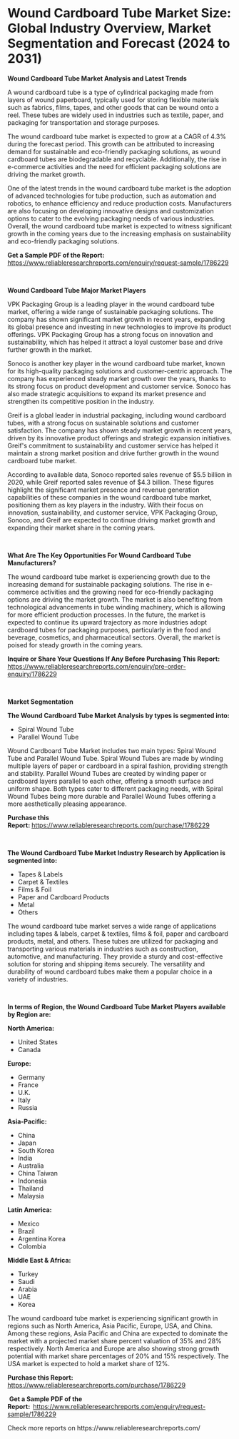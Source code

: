 <p><h1>Wound Cardboard Tube Market Size: Global Industry Overview, Market Segmentation and Forecast (2024 to 2031)</h1></p><p><strong>Wound Cardboard Tube Market Analysis and Latest Trends</strong></p>
<p><p>A wound cardboard tube is a type of cylindrical packaging made from layers of wound paperboard, typically used for storing flexible materials such as fabrics, films, tapes, and other goods that can be wound onto a reel. These tubes are widely used in industries such as textile, paper, and packaging for transportation and storage purposes.</p><p>The wound cardboard tube market is expected to grow at a CAGR of 4.3% during the forecast period. This growth can be attributed to increasing demand for sustainable and eco-friendly packaging solutions, as wound cardboard tubes are biodegradable and recyclable. Additionally, the rise in e-commerce activities and the need for efficient packaging solutions are driving the market growth.</p><p>One of the latest trends in the wound cardboard tube market is the adoption of advanced technologies for tube production, such as automation and robotics, to enhance efficiency and reduce production costs. Manufacturers are also focusing on developing innovative designs and customization options to cater to the evolving packaging needs of various industries. Overall, the wound cardboard tube market is expected to witness significant growth in the coming years due to the increasing emphasis on sustainability and eco-friendly packaging solutions.</p></p>
<p><strong>Get a Sample PDF of the Report:&nbsp;</strong> <a href="https://www.reliableresearchreports.com/enquiry/request-sample/1786229">https://www.reliableresearchreports.com/enquiry/request-sample/1786229</a></p>
<p>&nbsp;</p>
<p><strong>Wound Cardboard Tube Major Market Players</strong></p>
<p><p>VPK Packaging Group is a leading player in the wound cardboard tube market, offering a wide range of sustainable packaging solutions. The company has shown significant market growth in recent years, expanding its global presence and investing in new technologies to improve its product offerings. VPK Packaging Group has a strong focus on innovation and sustainability, which has helped it attract a loyal customer base and drive further growth in the market.</p><p>Sonoco is another key player in the wound cardboard tube market, known for its high-quality packaging solutions and customer-centric approach. The company has experienced steady market growth over the years, thanks to its strong focus on product development and customer service. Sonoco has also made strategic acquisitions to expand its market presence and strengthen its competitive position in the industry.</p><p>Greif is a global leader in industrial packaging, including wound cardboard tubes, with a strong focus on sustainable solutions and customer satisfaction. The company has shown steady market growth in recent years, driven by its innovative product offerings and strategic expansion initiatives. Greif's commitment to sustainability and customer service has helped it maintain a strong market position and drive further growth in the wound cardboard tube market.</p><p>According to available data, Sonoco reported sales revenue of $5.5 billion in 2020, while Greif reported sales revenue of $4.3 billion. These figures highlight the significant market presence and revenue generation capabilities of these companies in the wound cardboard tube market, positioning them as key players in the industry. With their focus on innovation, sustainability, and customer service, VPK Packaging Group, Sonoco, and Greif are expected to continue driving market growth and expanding their market share in the coming years.</p></p>
<p>&nbsp;</p>
<p><strong>What Are The Key Opportunities For Wound Cardboard Tube Manufacturers?</strong></p>
<p><p>The wound cardboard tube market is experiencing growth due to the increasing demand for sustainable packaging solutions. The rise in e-commerce activities and the growing need for eco-friendly packaging options are driving the market growth. The market is also benefiting from technological advancements in tube winding machinery, which is allowing for more efficient production processes. In the future, the market is expected to continue its upward trajectory as more industries adopt cardboard tubes for packaging purposes, particularly in the food and beverage, cosmetics, and pharmaceutical sectors. Overall, the market is poised for steady growth in the coming years.</p></p>
<p><strong>Inquire or Share Your Questions If Any Before Purchasing This Report:</strong> <a href="https://www.reliableresearchreports.com/enquiry/pre-order-enquiry/1786229">https://www.reliableresearchreports.com/enquiry/pre-order-enquiry/1786229</a></p>
<p>&nbsp;</p>
<p><strong>Market Segmentation</strong></p>
<p><strong>The Wound Cardboard Tube Market Analysis by types is segmented into:</strong></p>
<p><ul><li>Spiral Wound Tube</li><li>Parallel Wound Tube</li></ul></p>
<p><p>Wound Cardboard Tube Market includes two main types: Spiral Wound Tube and Parallel Wound Tube. Spiral Wound Tubes are made by winding multiple layers of paper or cardboard in a spiral fashion, providing strength and stability. Parallel Wound Tubes are created by winding paper or cardboard layers parallel to each other, offering a smooth surface and uniform shape. Both types cater to different packaging needs, with Spiral Wound Tubes being more durable and Parallel Wound Tubes offering a more aesthetically pleasing appearance.</p></p>
<p><strong>Purchase this Report:&nbsp;</strong><a href="https://www.reliableresearchreports.com/purchase/1786229">https://www.reliableresearchreports.com/purchase/1786229</a></p>
<p>&nbsp;</p>
<p><strong>The Wound Cardboard Tube Market Industry Research by Application is segmented into:</strong></p>
<p><ul><li>Tapes & Labels</li><li>Carpet & Textiles</li><li>Films & Foil</li><li>Paper and Cardboard Products</li><li>Metal</li><li>Others</li></ul></p>
<p><p>The wound cardboard tube market serves a wide range of applications including tapes & labels, carpet & textiles, films & foil, paper and cardboard products, metal, and others. These tubes are utilized for packaging and transporting various materials in industries such as construction, automotive, and manufacturing. They provide a sturdy and cost-effective solution for storing and shipping items securely. The versatility and durability of wound cardboard tubes make them a popular choice in a variety of industries.</p></p>
<p>&nbsp;</p>
<p><strong>In terms of Region, the Wound Cardboard Tube Market Players available by Region are:</strong></p>
<p>
    <p> <strong> North America: </strong>
        <ul>
            <li>United States</li>
            <li>Canada</li>
        </ul>
        </p> 
    <p> <strong> Europe: </strong>
        <ul>
            <li>Germany</li>
            <li>France</li>
            <li>U.K.</li>
            <li>Italy</li>
            <li>Russia</li>
        </ul>
        </p> 
    <p> <strong> Asia-Pacific: </strong>
        <ul>
            <li>China</li>
            <li>Japan</li>
            <li>South Korea</li>
            <li>India</li>
            <li>Australia</li>
            <li>China Taiwan</li>
            <li>Indonesia</li>
            <li>Thailand</li>
            <li>Malaysia</li>
        </ul>
        </p> 
    <p> <strong> Latin America: </strong>
        <ul>
            <li>Mexico</li>
            <li>Brazil</li>
            <li>Argentina Korea</li>
            <li>Colombia</li>
        </ul>
        </p> 
    <p> <strong> Middle East & Africa: </strong>
        <ul>
            <li>Turkey</li>
            <li>Saudi</li>
            <li>Arabia</li>
            <li>UAE</li>
            <li>Korea</li>
        </ul>
    </p>
    </p>
<p><p>The wound cardboard tube market is experiencing significant growth in regions such as North America, Asia Pacific, Europe, USA, and China. Among these regions, Asia Pacific and China are expected to dominate the market with a projected market share percent valuation of 35% and 28% respectively. North America and Europe are also showing strong growth potential with market share percentages of 20% and 15% respectively. The USA market is expected to hold a market share of 12%.</p></p>
<p><strong>Purchase this Report: </strong><a href="https://www.reliableresearchreports.com/purchase/1786229">https://www.reliableresearchreports.com/purchase/1786229</a></p>
<p>&nbsp;<strong>Get a Sample PDF of the Report:&nbsp;&nbsp;</strong><a href="https://www.reliableresearchreports.com/enquiry/request-sample/1786229">https://www.reliableresearchreports.com/enquiry/request-sample/1786229</a></p>
<p><strong></strong></p>
<p>Check more reports on https://www.reliableresearchreports.com/</p>